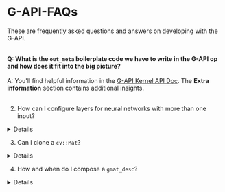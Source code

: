 # G-API-FAQs
These are frequently asked questions and answers on developing with the G-API.
<br><br>

**Q: What is the `out_meta` boilerplate code we have to write in the G-API op and how does it fit into the big picture?** 
<br><br>
A: You'll find helpful information in the [G-API Kernel API Doc](https://docs.opencv.org/4.5.2/d0/d25/gapi_kernel_api.html). The **Extra information** section contains additional insights.
<br><br>

2. How can I configure layers for neural networks with more than one input?
<details>
Q: What happens if my neural network has more than one input? How do I configure the input layers so that I tell it which layer gets which input?
<br><br>
A: This behavior hasn't been documented yet, but samples provided to MSFT illustrate those cases.
The doxygen documentation for those is under review here: https://github.com/opencv/opencv/pull/20112/files
</details>

3. Can I clone a `cv::Mat`?
<details>
Q: Why can't I clone a `cv::Mat` into an output of a kernel instead of having to copyTo one from an input? I get a message about the kernel resizing a `Mat` but the error message is not helpful.
<br><br>
A: That’s valid feedback, thank you. Generally we don’t have any programming guides for our backends’ extensions API – no rules for this are documented yet.
In this case, code reallocated an output buffer provided by the framework – and the framework complained about it.
G-API manages internal buffers automatically so if a reallocation like this happens, it means that either;
  - A) the kernel was written incorrectly, or 
  - B) the internal contract is broken.
</details>

4. How and when do I compose a `gmat_desc`?
<details>
Q: How do I compose a `gmat_desc` and when do I need to?
<br><br>
A: See the [GMatDesc Struct Reference](https://docs.opencv.org/4.5.2/d0/d82/structcv_1_1GMatDesc.html).  
Also see the **Extra Information section of the [G-API Kernel API Doc](https://docs.opencv.org/4.5.2/d0/d25/gapi_kernel_api.html). The **Extra information** section contains additional insights.
<br>
The API and code examples are still under development and we hope to add additional information in the future, as resources allow.
</details>

